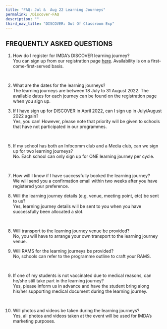 ```yaml
---
title: "FAQ: Jul &  Aug 22 Learning Journeys"
permalink: /Discover-FAQ
description: ""
third_nav_title: "DISCOVER: Out Of Classroom Exp"
---
```


## FREQUENTLY ASKED QUESTIONS

1. How do I register for IMDA’s DISCOVER learning journey? <br>
You can sign up from our registration page [here](https://go.gov.sg/981rxw).        Availability is on a first-come-first-served basis. 
<br>

2. What are the dates for the learning journeys? 
<br>The learning journeys are between 18 July to 31 August 2022. The available dates for each journey can be found on the registration page when you sign up.<br>

3. If I have sign up for DISCOVER in April 2022, can I sign up in July/August 2022 again? <br>Yes, you can! However, please note that priority will be given to schools that have not participated in our programmes. 
<br>

5. If my school has both an Infocomm club and a Media club, can we sign up for two learning journeys? <br> No. Each school can only sign up for ONE learning journey per cycle. 
<br>

7. How will I know if I have successfully booked the learning journey? <br>
We will send you a confirmation email within two weeks after you have registered your preference. <br>

6. Will the learning journey details (e.g, venue, meeting point, etc) be sent to us? <br> Yes, learning journey details will be sent to you when you have successfully been allocated a slot. 
<br>

8. Will transport to the learning journey venue be provided? <br>
No, you will have to arrange your own transport to the learning journey venue. <br>

8.	Will RAMS for the learning journeys be provided? <br>
No, schools can refer to the programme outline to craft your RAMS. 
<br>

9.	If one of my students is not vaccinated due to medical reasons, can he/she still take part in the learning journey? <br>
Yes, please inform us in advance and have the student bring along his/her supporting medical document during the learning journey. 
<br>

10.	Will photos and videos be taken during the learning journeys? <br>
Yes, all photos and videos taken at the event will be used for IMDA’s marketing purposes.